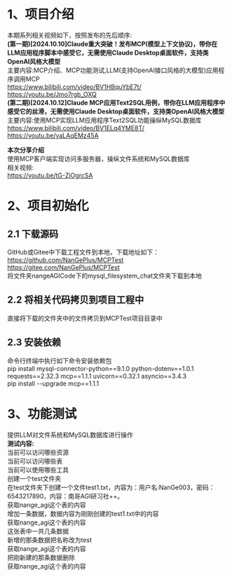 # 1、项目介绍
本期系列相关视频如下，按照发布的先后顺序:                      
**(第一期)[2024.10.10]Claude重大突破！发布MCP(模型上下文协议)，带你在LLM应用程序脚本中感受它，无需使用Claude Desktop桌面软件，支持类OpenAI风格大模型**               
主要内容:MCP介绍、MCP功能测试,LLM(支持OpenAI接口风格的大模型)应用程序调用MCP               
https://www.bilibili.com/video/BV1HBquYbE7t/                          
https://youtu.be/Jmo7rgb_OXQ               
**(第二期)[2024.10.12]Claude MCP应用Text2SQL用例，带你在LLM应用程序中感受它的丝滑，无需使用Claude Desktop桌面软件，支持类OpenAI风格大模型**               
主要内容:使用MCP实现LLM应用程序Text2SQL功能操纵MySQL数据库                   
https://www.bilibili.com/video/BV1ELq4YME8T/                     
https://youtu.be/yaLAqEMz45A                   

**本次分享介绍**                                
使用MCP客户端实现访问多服务器，操纵文件系统和MySQL数据库                   
相关视频:              
https://youtu.be/tG-ZjOgrcSA                 


# 2、项目初始化
## 2.1 下载源码
GitHub或Gitee中下载工程文件到本地，下载地址如下：                
https://github.com/NanGePlus/MCPTest                                                               
https://gitee.com/NanGePlus/MCPTest                             
将文件夹nangeAGICode下的mysql_filesystem_chat文件夹下载到本地                            

## 2.2 将相关代码拷贝到项目工程中           
直接将下载的文件夹中的文件拷贝到MCPTest项目目录中               

## 2.3 安装依赖                        
命令行终端中执行如下命令安装依赖包                    
pip install mysql-connector-python==9.1.0 python-dotenv==1.0.1 requests==2.32.3 mcp==1.1.1 uvicorn==0.32.1 asyncio==3.4.3                              
pip install --upgrade mcp==1.1.1                                      


# 3、功能测试
提供LLM对文件系统和MySQL数据库进行操作                                                                             
**测试内容:**                             
当前可以访问哪些资源                    
当前可以访问哪些表                   
当前可以使用哪些工具                         
创建一个test文件夹                      
在test文件夹下创建一个文件test1.txt，内容为：用户名:NanGe003，密码：6543217890，内容：南哥AGI研习社++。                    
获取nange_agi这个表的内容                    
增加一条数据，数据内容为刚刚创建的test1.txt中的内容                       
获取nange_agi这个表的内容                      
这张表中一共几条数据                                         
新增的那条数据把名称改为test                                    
获取nange_agi这个表的内容                     
把刚新建的那条数据删除                          
获取nange_agi这个表的内容                              




   



















